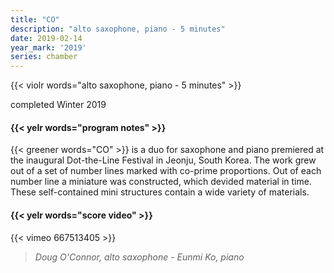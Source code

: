 ```yaml
---
title: "CO"
description: "alto saxophone, piano - 5 minutes"
date: 2019-02-14
year_mark: '2019'
series: chamber
---
```


{{< violr words="alto saxophone, piano - 5 minutes" >}}

completed Winter 2019

#### {{< yelr words="program notes" >}}
{{< greener words="CO" >}} is a duo for saxophone and piano premiered at the inaugural Dot-the-Line Festival in Jeonju, South Korea. The work grew out of a set of number lines marked with co-prime proportions. Out of each number line a miniature was constructed, which devided material in time. These self-contained mini structures contain a wide variety of materials.

#### {{< yelr words="score video" >}}
{{< vimeo 667513405 >}}
> *Doug O'Connor, alto saxophone - Eunmi Ko, piano*
